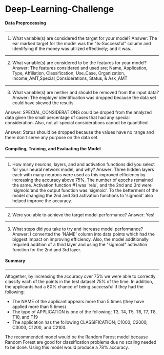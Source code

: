 # Deep-Learning-Challenge

#### Data Preprocessing
----
1. What variable(s) are considered the target for your model?
Answer: The ear marked target for the model was the "Is-Successful" column and identifying if the money was utilized effectively; and it was.
---
2. What variable(s) are considered to be the features for your model?
Answer: The features considered and used are; Name, Application, Type, Affiliation, Classification, Use_Case, Organization, Income_AMT,Special_Considerations, Status, & Ask_AMT
---
3. What variable(s) are neither and should be removed from the input data? 
Answer: The employer identificaiton was dropped because the data set could have skewed the results.

Answer: SPECIAL_CONSIDERATIONS could be droped from the analyzed data given the small percentage of cases that had any special consideration. Also, not all special considerations cannot be quantified.

Answer: Status should be dropped because the values have no range and there don't serve any purpose on the data set.

#### Compiling, Training, and Evaluating the Model
---- 
1. How many neurons, layers, and and activation functions did you select for your neural network model, and why?
Answer: Three hidden layers each with many neurons were used as this improved efficiency by increasing the accuracy above 75%. The number of epochs remained the same. Activation function #1 was 'relu', and the 2nd and 3rd were 'sigmoid'and the output function was 'sigmoid'. To the betterment of the model changing the 2nd and 3rd activation functions to 'sigmoid' also helped improve the accuracy. 
---
2. Were you able to achieve the target model performance?
Answer: Yes!
---
3. What steps did you take to try and increase model performance?
Answer: I converted the 'NAME' column into data points which had the biggest impact on improving efficiency. Also, the model additionally required addition of a third layer and using the "sigmoid" activation function for the 2nd and 3rd layer.

#### Summary
----
Altogether, by increasing the accuracy over 75% we were able to correctly classify each of the points in the test dataset 75% of the time. In addition, the applicants had a 80% chance of being successful if they had the following:
- The NAME of the applicant appears more than 5 times (they have applied more than 5 times)
- The type of APPLICATION is one of the following; T3, T4, T5, T6, T7, T8, T10, and T19
- The application has the following CLASSIFICATION; C1000, C2000, C3000, C1200, and C2100.

The recommended model would be the Random Forest model because Random Forest are good for classification problems due no scaling needed to be done. Using this model would produce a 78% accuracy. 
